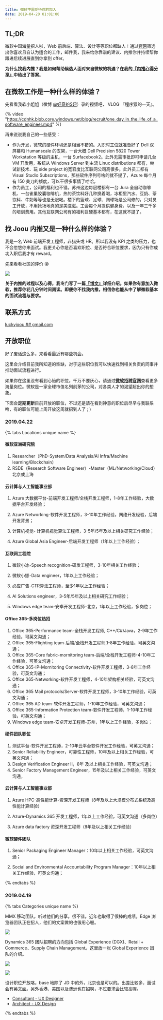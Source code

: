 ```yaml
---
title: 微软中国期待你的加入
date: 2019-04-20 01:01:00
---
```


## TL;DR

微软中国海量招人啦，Web 前后端、算法、设计等等职位都缺人！通过[官网](https://careers.microsoft.com/us/en/search-results?rt=professional)筛选出你喜欢且自认为适合的工作，邮件我，我来给你靠谱的建议、内推你并持续帮你跟进后续进展直到你拿到 offer。

**为什么找我内推？我是如何帮助候选人面对来自微软的机遇？在我的[『内推心得分享』](https://blog.joouis.com/2019/04/11/a-thought-of-referral/)中给出了答案**。

## 在微软工作是一种什么样的体验？

先看看我软小姐姐（微博 [@好奇的S妞](https://www.weibo.com/ohmyboy)）录的视频吧， VLOG 『程序猿的一天』。

{% video "https://cdnhk.blob.core.windows.net/blog/recruit/one_day_in_the_life_of_a_software_engineer.mp4" %}

再来说说我自己的一些感受：

- 作为开发，微软的硬件环境还是相当不错的。入职时工位就准备好了 Dell 双屏幕和 Humanscale 的支架，一台大概 Dell Precision 5820 Tower Workstation 等级的主机，一台 Surfacebook2。此外无需审批即可申请几台 VM 开发用，系统从 Windows Server 到主流 Linux distributions 都有，尝试新技术、玩 side project 的宽容度比互联网公司高很多。此外员工都有 Visual Studio Subscriptions，那些软件序列号啥的就不提了，Azure 每个月有 150 美刀的额度，可以干很多事情了哈哈。
- 作为员工，公司的福利也不错。苏州这边每层楼都有一台 Jura 全自动咖啡机、一台雀巢胶囊咖啡机，热的茶饮料好几种换着喝，冰柜里汽水、豆奶、茶饮料、牛奶等等也是无限喝。楼下的篮球、足球、网球场是公司修的，只对员工开放，不用抢场地真的是美滋滋。工会每个月提供健身费，以及一年三千多的培训费用。其他互联网公司有的福利巨硬基本都有，在这就不提了。

## 找 Joou 内推又是一种什么样的体验？

我是一名 Web 前端开发工程师，非猎头或 HR。所以我没有 KPI 之类的压力，也不会忽悠你来面试。我更关心你是否喜欢职位、是否符合职位要求，因为只有你成功入职后我才有 reward。

先来看看社区的评价 😝

![](https://u661cg.bn.files.1drv.com/y4mxifR4zl_EAeYYKS3Pcppavl884YM27s5eYBAkmtKe3E88knpY6jt8RGV494nd3a-JTlGwCoezYaLfYoVZ9cSyAt0TxiqTgozzd8MXGJrrtt5WXJ6njDF-cn3ZDGZT2wpwJn4oOraU6LFZJO3DT2axGKRZuLXDhMQe3FDAsFgs2eDxX-BO43VAEYITvtoc_5ng-RJ8lmdgTpj6KEJWXBVMg)

**关于内推的过程以及心得，我专门写了一篇[『博文』](https://blog.joouis.com/2019/04/11/a-thought-of-referral/)详细介绍。如果你有意加入微软，推荐你花几分钟时间阅读。即便你不找我内推，相信你也能从中了解微软基本的面试流程与要求。**

## 联系方式

[luckyjoou ## gmail.com](mailto:luckyjoou@gmail.com)

## 开放职位

好了废话这么多，来看看最近有哪些机会。

这里会介绍目前我所知道的空缺，对于这些职位我可以快速找到相关负责的同事并推动面试流程进行。

如果你在这里没有看到心怡的职位，千万不要灰心，请通过[**微软招聘官网**](https://careers.microsoft.com/us/en/search-results?rt=professional)查看更多海量岗位。微软是一家全球市值名列前茅的公司，对各类人才的渴望超出你的想象。

下面会**定期更新**目前开放的职位，不过还是请在看到钟意的职位后尽早与我联系哈，有的职位可能上周开放这周就招到人了 ; )

### 2019.04.22

{% tabs Locations unique name %}

<!-- tab 北京 -->

#### **微软亚洲研究院**

1. Researcher（PhD-System/Data Analysis/AI Infra/Machine learning/Blockchain）
2. RSDE（Research Software Engineer）-Master（ML/Networking/Cloud）北京或上海

#### **云计算与人工智能事业部**

1. Azure 大数据平台-前端开发工程师/全栈开发工程师，1-8年工作经验，大数据平台开发经验；

2. Azure Networking-软件开发工程师，3-10年工作经验，网络开发经验，后端开发背景；

3. 计算机视觉- 计算机视觉算法工程师，3-5年/5年及以上相关研究工作经验；

4. Azure Global Asia Engineer-后端开发工程师（1年以上工作经验）；

#### **互联网工程院**

1. 微软小冰-Speech recognition-研发工程师，3-10年相关工作经验；

2. 微软小娜-Data engineer，1年以上工作经验；

3. 必应广告-CTR算法工程师，至少1年以上工作经验；

4. AI Solutions engineer，3-5年/5年及以上相关研究工作经验；

5. Windows edge team-安卓开发工程师-北京，1年以上工作经验，多岗位；

<!-- endtab -->

<!-- tab 苏州 -->

#### **Office 365-多岗位热招**

1. Office 365-Performance team-全栈开发工程师, C++/C#/Java，2-9年工作经验，可英文沟通；
2. Office 365-Flighting team-后端/全栈开发工程师,1-8年工作经验，可英文沟通；
3. Office 365-Core fabric-mornitoring team-后端/全栈开发工程师-4-10年工作经验，可英文沟通；
4. Office 365-IP-Mornitoring Connectivity-软件开发工程师，3-8年工作经验，可英文沟通；
5. Office 365-Networking-软件开发工程师，4-10年架构相关经验，可英文沟通；
6. Office 365 Mail protocols/Server-软件开发工程师，3-10年工作经验，可英文沟通；
7. Office 365 AD team-软件开发工程师，1-10年工作经验，可英文沟通；
8. Office 365-Information Protection team-软件开发工程师，1-10年工作经验，可英文沟通；
9. Windows edge team-安卓开发工程师-苏州，1年以上工作经验，多岗位；

#### **硬件团队职位**

1. 测试平台-软件开发工程师，2-10年云平台软件开发工作经验，可英文沟通；
2. Senior Reliability Engineer，可靠性工程师，10年及以上相关工作经验，可英文沟通；
3. Design Verification Engineer II，8年 及以上相关工作经验，可英文沟通；
4. Senior Factory Management Engineer，15年及以上相关工作经验，可英文沟通。

<!-- endtab -->

 <!-- tab 上海 -->

#### **云计算与人工智能事业部**

1. Azure HPC-高性能计算-资深开发工程师（8年及以上大规模分布式系统及高性能计算经验）

2. Azure-Dynamics 365 开发工程师，1年以上工作经验，可英文沟通（多岗位）

3. Azure data factory 资深开发工程师（8年及以上相关工作经验）

 <!-- endtab -->

 <!-- tab 深圳 -->

#### **微软硬件团队**

1. Senior Packaging Engineer Manager：10年以上相关工作经验，可英文沟通；

2. Social and Environmental Accountability Program Manager：10年以上相关工作经验，可英文沟通；

 <!-- endtab -->

{% endtabs %}



### 2019.04.19

{% tabs Categories unique name %}

<!-- tab Mobile -->

MMX 移动团队，听过他们的分享，很不错，近年也取得了很棒的成绩。Edge 浏览器团队正在招人，他们的文案做的也很用心喔。

![](https://u660cg.bn.files.1drv.com/y4m7gM25moAbCmf1dg9Lb6EXAZxZ4h3N-EKyKqPKrZ5Y1gLzcqNzZsSeavdZQotkA5yeW04GOUC8wYm_g5cIIUAhtnsWDzhJURxcS_EC5BQYp7lY0XEEcWHdssAWx-Le555YSzflDomvD5V22jpc3QrZ9UO_RQES3jNQEv4K_as0E-YBueMNGt5ByxgQPi8dCztCf3n-XQCSnr3kBcW0mk7Lg)

<!-- endtab -->

<!-- tab Dynamics 365 -->

Dynamics 365 团队招聘的方向包括 Global Experience (DGX)、Retail + Commerce、Supply Chain Management。这里放一张 Global Experience 团队的介绍。

![](https://u66wcg.bn.files.1drv.com/y4m29GjwbxqhSmei5H6lRJ3tnIiSs7ShNi5MMezbXnK1-wtsxG9PK8BbyJs_aX8ipeXqKKZfKOr_0PxmeqIbJx6HOHlN1MM8_L0cedyietfTOGgHZjVV8TXfY2oOf51ASh8eNvOW9E9r3FNrTOEJ5v5h8NLaEb7wCqGnsg5jsF1XEZEDzPoVXIwcUhPB2gg_uGeU7Epdem9Fh67YQirpBy88Q)

<!-- endtab -->

 <!-- tab Azure Big Data -->

![](https://u66zcg.bn.files.1drv.com/y4msbW1h8QI6_rXxW2weAynH1HVi4GR1ypWaZZFeuY8d2cj-XjDPzJBqj3SpcQC8xQWFFTEFrBOYG6zim5BteybJKZH4JQNloUiQ2nV_Jz-VS6w7H4mx7eDGzq8wd_tgnjSGzNoiBVCfUnVfFZbNSjEo2uAaw8Vpk9QwmNqZ0krU52yfeI9FKH0hQqBI3Q4JMHkxCGLzw6F2enBtmg-cpPAdw)

 <!-- endtab -->

 <!-- tab UX Designer -->

设计职位开放咯，base 地除了 JD 中的外，北京也是可以的。出差比较多，面试会有英文面。另外香港、美国以及澳洲也在招聘，不过要求会比较高喔。

- [Consultant - UX Designer](https://careers.microsoft.com/us/en/job/603152/Consultant-UX-Designer)
- [Architect - UX Design](https://careers.microsoft.com/us/en/job/603088/Architect-UX-Design)

 <!-- endtab -->

{% endtabs %}





